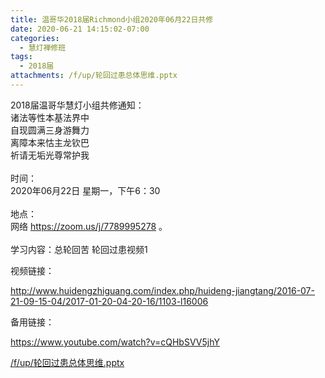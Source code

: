 ```yaml
---
title: 温哥华2018届Richmond小组2020年06月22日共修
date: 2020-06-21 14:15:02-07:00
categories:
  - 慧灯禅修班
tags:
  - 2018届
attachments: /f/up/轮回过患总体思维.pptx
---
```

2018届温哥华慧灯小组共修通知：\
诸法等性本基法界中\
自现圆满三身游舞力\
离障本来怙主龙钦巴\
祈请无垢光尊常护我\
\
时间：\
2020年06月22日 星期一，下午6：30\
\
地点：\
网络 <https://zoom.us/j/7789995278> 。\
\
学习内容：总轮回苦 轮回过患视频1

视频链接：

<!--StartFragment-->

<http://www.huidengzhiguang.com/index.php/huideng-jiangtang/2016-07-21-09-15-04/2017-01-20-04-20-16/1103-l16006>

<!--EndFragment-->

备用链接：

<!--StartFragment-->

<https://www.youtube.com/watch?v=cQHbSVV5jhY>

<!--EndFragment-->

[/f/up/轮回过患总体思维.pptx](http://huidengchanxiu.net/hdv/f/up/轮回过患总体思维.pptx)